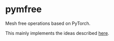 # pymfree
Mesh free operations based on PyTorch. 

This mainly implements the ideas described [here](https://www.colorado.edu/amath/bengt-fornberg-0).
